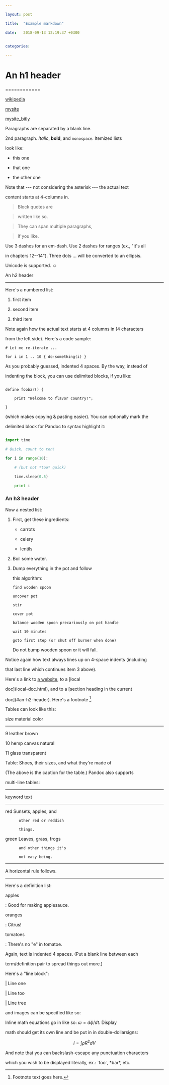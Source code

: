 ```yaml
---

layout: post

title:  "Example markdown"

date:   2018-09-13 12:19:37 +0300


categories: 

---
```


# An h1 header

============

[wikipedia](http://bit.do/exh6L)

[mysite](http://bit.do/mlgr)

[mysite_bitly](http://bit.ly/2zn6NN5)

Paragraphs are separated by a blank line.

2nd paragraph. *Italic*, **bold**, and `monospace`. Itemized lists

look like:

  * this one

  * that one

  * the other one

Note that --- not considering the asterisk --- the actual text

content starts at 4-columns in.

> Block quotes are

> written like so.

>

> They can span multiple paragraphs,

> if you like.

Use 3 dashes for an em-dash. Use 2 dashes for ranges (ex., "it's all

in chapters 12--14"). Three dots ... will be converted to an ellipsis.

Unicode is supported. ☺

An h2 header

------------

Here's a numbered list:

 1. first item

 2. second item

 3. third item

Note again how the actual text starts at 4 columns in (4 characters

from the left side). Here's a code sample:

    # Let me re-iterate ...
    
    for i in 1 .. 10 { do-something(i) }

As you probably guessed, indented 4 spaces. By the way, instead of

indenting the block, you can use delimited blocks, if you like:

~~~

define foobar() {

    print "Welcome to flavor country!";

}

~~~

(which makes copying & pasting easier). You can optionally mark the

delimited block for Pandoc to syntax highlight it:

~~~python

import time

# Quick, count to ten!

for i in range(10):

    # (but not *too* quick)

    time.sleep(0.5)

    print i

~~~

### An h3 header ###

Now a nested list:

 1. First, get these ingredients:

      * carrots

      * celery

      * lentils

 2. Boil some water.

 3. Dump everything in the pot and follow

    this algorithm:

        find wooden spoon
    
        uncover pot
    
        stir
    
        cover pot
    
        balance wooden spoon precariously on pot handle
    
        wait 10 minutes
    
        goto first step (or shut off burner when done)

    Do not bump wooden spoon or it will fall.

Notice again how text always lines up on 4-space indents (including

that last line which continues item 3 above).

Here's a link to [a website](http://foo.bar), to a [local

doc](local-doc.html), and to a [section heading in the current

doc](#an-h2-header). Here's a footnote [^1].

[^1]: Footnote text goes here.

Tables can look like this:

size  material      color

----  ------------  ------------

9     leather       brown

10    hemp canvas   natural

11    glass         transparent

Table: Shoes, their sizes, and what they're made of

(The above is the caption for the table.) Pandoc also supports

multi-line tables:

--------  -----------------------

keyword   text

--------  -----------------------

red       Sunsets, apples, and

          other red or reddish
    
          things.

green     Leaves, grass, frogs

          and other things it's
    
          not easy being.

--------  -----------------------

A horizontal rule follows.

***

Here's a definition list:

apples

  : Good for making applesauce.

oranges

  : Citrus!

tomatoes

  : There's no "e" in tomatoe.

Again, text is indented 4 spaces. (Put a blank line between each

term/definition pair to spread things out more.)

Here's a "line block":

| Line one

|   Line too

| Line tree

and images can be specified like so:

Inline math equations go in like so: $\omega = d\phi / dt$. Display

math should get its own line and be put in in double-dollarsigns:

$$I = \int \rho R^{2} dV$$

And note that you can backslash-escape any punctuation characters

which you wish to be displayed literally, ex.: \`foo\`, \*bar\*, etc.
